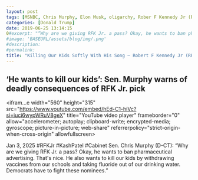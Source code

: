 ```yaml
---
layout: post
tags: [MSNBC, Chris Murphy, Elon Musk, oligarchy, Rober F Kennedy Jr (RFKJr), Department of Health and Human Services (DHHS), Kash Patel, Federal Burea of Investigation, administration cabinet, politics ]
categories: [Donald Trump]
date: 2019-06-25 13:14:15
0#excerpt: "“Why are we giving RFK Jr. a pass? Okay, he wants to ban pharmaceutical advertising. That's nice. He also wants to kill our kids by withdrawing vaccines from our schools and taking fluoride out of our drinking water. Democrats have to fight these nominees.”– Sen. Chris Murphy (D‐ T)"
#image: 'BASEURL/assets/blog/img/.png'
#description:
#permalink:
title: "Killing Our Kids Softly With His Song – Robert F Kennedy Jr (RFKJr)'s Newest Hit Single On The Top 40 MAGA Hits"
---
```



## ‘He wants to kill our kids’: Sen. Murphy warns of deadly consequences of RFK Jr. pick

<ifram...e width="560" height="315" src="https://www.youtube.com/embed/hEd-C1-hiVc?si=iuci6wypWRuV8geX" title="YouTube video player" frameborder="0" allow="accelerometer; autoplay; clipboard-write; encrypted-media; gyroscope; picture-in-picture; web-share" referrerpolicy="strict-origin-when-cross-origin" allowfullscreen></iframe>

Jan 3, 2025  #RFKJr #KashPatel #Cabinet
Sen. Chris Murphy (D-CT): “Why are we giving RFK Jr. a pass? Okay, he wants to ban pharmaceutical advertising. That's nice. He also wants to kill our kids by withdrawing vaccines from our schools and taking fluoride out of our drinking water. Democrats have to fight these nominees.”

